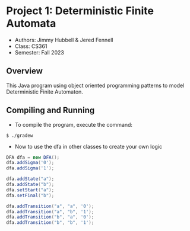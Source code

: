 # Project 1: Deterministic Finite Automata

* Authors: Jimmy Hubbell & Jered Fennell
* Class: CS361
* Semester: Fall 2023

## Overview

This Java program using object oriented programming patterns to model Deterministic Finite Automaton.

## Compiling and Running

* To compile the program, execute the command:
```
$ ./gradew
```
* Now to use the dfa in other classes to create your own logic
```java
DFA dfa = new DFA();
dfa.addSigma('0');
dfa.addSigma('1');

dfa.addState("a");
dfa.addState("b");
dfa.setStart("a");
dfa.setFinal("b");

dfa.addTransition("a", "a", '0');
dfa.addTransition("a", "b", '1');
dfa.addTransition("b", "a", '0');
dfa.addTransition("b", "b", '1');
```

